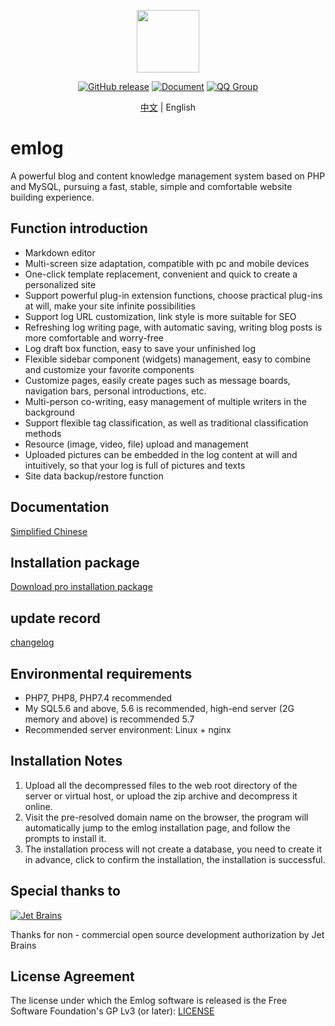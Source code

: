 <p align="center">
  <img src="https://emlogstore.oss-cn-beijing.aliyuncs.com/img/logo.png" width=100 />
</p>
<p align="center">
	<a href="https://github.com/emlog/emlog/releases/latest"><img src="https://img.shields.io/github/v/release/emlog/emlog?logo=github" alt="GitHub release" /></a>
	<a href="https://www.emlog.net/docs/#/"><img src="https://img.shields.io/badge/docsify-document-brightgreen" alt="Document" /></a>
  <a href="#"><img src="https://img.shields.io/badge/QQ Group-460197406-red" alt="QQ Group" /></a>
</p>
<p align="center">
  <a href="./README.md">中文</a> | English
</p>


# emlog
A powerful blog and content knowledge management system based on PHP and MySQL, pursuing a fast, stable, simple and comfortable website building experience.

## Function introduction
* Markdown editor
* Multi-screen size adaptation, compatible with pc and mobile devices
* One-click template replacement, convenient and quick to create a personalized site
* Support powerful plug-in extension functions, choose practical plug-ins at will, make your site infinite possibilities
* Support log URL customization, link style is more suitable for SEO
* Refreshing log writing page, with automatic saving, writing blog posts is more comfortable and worry-free
* Log draft box function, easy to save your unfinished log
* Flexible sidebar component (widgets) management, easy to combine and customize your favorite components
* Customize pages, easily create pages such as message boards, navigation bars, personal introductions, etc.
* Multi-person co-writing, easy management of multiple writers in the background
* Support flexible tag classification, as well as traditional classification methods
* Resource (image, video, file) upload and management
* Uploaded pictures can be embedded in the log content at will and intuitively, so that your log is full of pictures and texts
* Site data backup/restore function

## Documentation
[Simplified Chinese](https://www.emlog.net/docs/#/install)

## Installation package
[Download pro installation package](https://www.emlog.net/download)

## update record
[changelog](https://www.emlog.net/docs/#/changelog)

## Environmental requirements
* PHP7, PHP8, PHP7.4 recommended
* My SQL5.6 and above, 5.6 is recommended, high-end server (2G memory and above) is recommended 5.7
* Recommended server environment: Linux + nginx

## Installation Notes
1. Upload all the decompressed files to the web root directory of the server or virtual host, or upload the zip archive and decompress it online.
2. Visit the pre-resolved domain name on the browser, the program will automatically jump to the emlog installation page, and follow the prompts to install it.
3. The installation process will not create a database, you need to create it in advance, click to confirm the installation, the installation is successful.

## Special thanks to
[![Jet Brains](https://raw.githubusercontent.com/kainonly/ngx-bit/main/resource/jetbrains.svg)](https://www.jetbrains.com/)

Thanks for non - commercial open source development authorization by Jet Brains

## License Agreement
The license under which the Emlog software is released is the Free Software Foundation's GP Lv3 (or later): [LICENSE](/license.txt)
